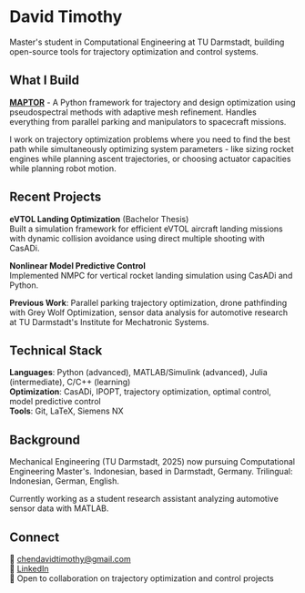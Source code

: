 # David Timothy

Master's student in Computational Engineering at TU Darmstadt, building open-source tools for trajectory optimization and control systems.

## What I Build

**[MAPTOR](https://github.com/maptor/maptor)** - A Python framework for trajectory and design optimization using pseudospectral methods with adaptive mesh refinement. Handles everything from parallel parking and manipulators to spacecraft missions.

I work on trajectory optimization problems where you need to find the best path while simultaneously optimizing system parameters - like sizing rocket engines while planning ascent trajectories, or choosing actuator capacities while planning robot motion.

## Recent Projects

**eVTOL Landing Optimization** (Bachelor Thesis)  
Built a simulation framework for efficient eVTOL aircraft landing missions with dynamic collision avoidance using direct multiple shooting with CasADi.

**Nonlinear Model Predictive Control**  
Implemented NMPC for vertical rocket landing simulation using CasADi and Python.

**Previous Work**: Parallel parking trajectory optimization, drone pathfinding with Grey Wolf Optimization, sensor data analysis for automotive research at TU Darmstadt's Institute for Mechatronic Systems.

## Technical Stack

**Languages**: Python (advanced), MATLAB/Simulink (advanced), Julia (intermediate), C/C++ (learning)  
**Optimization**: CasADi, IPOPT, trajectory optimization, optimal control, model predictive control  
**Tools**: Git, LaTeX, Siemens NX

## Background

Mechanical Engineering (TU Darmstadt, 2025) now pursuing Computational Engineering Master's. Indonesian, based in Darmstadt, Germany. Trilingual: Indonesian, German, English.

Currently working as a student research assistant analyzing automotive sensor data with MATLAB.

## Connect

📧 chendavidtimothy@gmail.com  
💼 [LinkedIn](https://linkedin.com/in/david-timothy-chen)  
🚀 Open to collaboration on trajectory optimization and control projects
